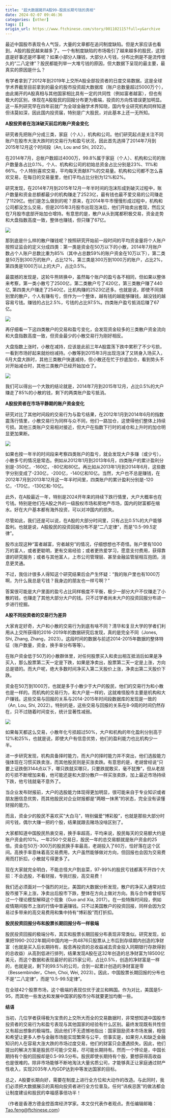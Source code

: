 ```yaml
---
title: "超大数据揭开A股99-股民长期亏钱的真相"
date: 2024-02-07 09:46:36
categories: [other]
tags: []
origin_url: https://www.ftchinese.com/story/001102115?full=y&archive
---
```

最近中国股市表现令人气馁，大量的文章都在追问制度缺陷。但是大家应该也看到，A股的股民越来越多了。一个有制度缺陷的市场吸引了越来越多的股民，这到底是好事还是坏事呢？如果小部分人赚钱，大部分人亏钱，分布比例是不是流传很久的“二八定律”？股民都能列举一大堆亏钱的原因，但大数据下呈现的最主要，最真实的原因是什么？

有学者拿到了2012年到2019年上交所A股全部投资者的日度交易数据。这是全球学术界截至目前拿到的最全的股市投资超大数据库（账户总数量超过5000万个），由此揭开的A股真相与其他国家相比具有一定的共同性（例如富者越富），但也有极大的区别，体现在A股股民的回报分布更为极端，投资的方向性错误更加明显。这一系列研究早在四年前就广为全球金融学术界知晓，国内专业研究机构同样知道但讳莫如深，因此国内投资届，特别是广大股民，对此基本上还一无所知。

**A股投资者在泡沫破灭前后的账户资金变化**

研究者先把账户分成三类，家庭（个人），机构和公司。他们研究起点是关注不同账户在股市大涨大跌时的交易行为和盈亏状况，因此首先选择了2014年7月到2015年12月这个时间段（An, Lou and Shi, 2022）。

在2014年7月，总帐户数超过4000万，99.8%属于家庭（个人）、机构和公司的账户数量各占比0.1%，个人、机构和公司的初始总资金占比分别是23%、11%和66%。个人特别喜欢交易，平均每天贡献87%的交易量。机构和公司都不怎么喜欢交易，在每日的交易量里，他们平均占比分别为12%和2%。

研究发现，在2014年7月到2015年12月一年半时间的泡沫形成到破灭过程中，账户数量和资金总额都最少的机构赚走了2523亿，最有钱也最不爱交易的公司赚走了1129亿。他们是怎么做到的呢？原来，在2014年牛市慢慢形成过程中，机构和公司都没怎么交易，但是2015年3月股市出现泡沫后，他们开始卖出套现，然后又在7月股市底部开始加仓增持。有意思的是，散户从头到尾都积极交易，资金走势和大盘指数高度一致，整体也赚钱，但只赚了67亿。

![](https://note-2019-images.oss-cn-hangzhou.aliyuncs.com/c07adcc6.webp)

那到底是什么样的散户赚钱呢？按照研究开始前一段时间的平均资金量将个人账户按照证监会的定义分成四类：第一类是资金在50万以下的小散，2014年7月账户数占个人账户总数比重为85%（其中占总数59%的账户资金在10万以下），第二类是50万到300万的账户，占比12%，第三类是300万到1000万的账户，占比2%，第四类是1000万以上的大户，占比0.5%。

最震撼的发现是，这轮牛熊转换中，虽然每个账户的盈亏各不相同，但如果以整体来考察，第一类小散亏了2500亿，第二类散户亏了420亿，第三类散户赚了440亿, 第四类大户赚走了2540亿，比机构赚的2523亿还多。也就是说，即使不同类别里的散户，个人有赚有亏，但作为一个整体，越有钱的越能够赚钱，越没钱的越容易亏钱。赚钱的占比2.5%，亏钱的占比97.5%。四类账户盈亏抵消后赚了67亿。

![](https://note-2019-images.oss-cn-hangzhou.aliyuncs.com/ff6501eb.webp)

再仔细看一下这四类散户的交易和盈亏变化，会发现资金较多的三类散户资金流向和大盘指数高度一致，但资金最少的小散交易行为刚好相反。

大盘指数上涨时，小散在减持，应该是此前三年A股震荡下跌中累积了不少亏损，一看到市场好起来就纷纷减持。小散等到2015年3月出现泡沫了又转身入场买入，6月大盘大跌时，其他三类散户快速减持，但小散还在忙于抄底加仓，看到势头不对开始减仓时，其他三类散户已经开始加仓了。

![](https://note-2019-images.oss-cn-hangzhou.aliyuncs.com/821fa999.webp)

我们可以得出一个大致的结论就是，2014年7月到2015年12月，占比0.5%的大户赚走了85%的小散的钱，剩下的两类账户盈亏抵消。

**A股投资者在市场平静期的账户资金变化**

研究对比了其他时间段的交易行为与盈亏结果，在2012年1月到2014年6月的指数震荡行情里，小散交易行为同样与众不同，他们一路加仓，这使得他们整体上持续亏损。其他三类账户交易相对接近，但大户在指数下行时的减仓和上升时的加仓明显更加果断。

![](https://note-2019-images.oss-cn-hangzhou.aliyuncs.com/37730047.webp)

如果也按一年半的时间段来考察四类账户的盈亏，就会发现大户多赚（或少亏），小散多亏的情况是常态。例如从2012年1月到2013年6月，四类账户的累计盈利分别是-350亿，-160亿，-80亿和80亿。再比如从2013年1月到2014年6月，这些数字分别变成了-230亿，-200亿，-140亿和10亿。当然，大户也不总是赚钱，在2012年7月到2013年12月这一年半时间里，四类账户的累计盈利分别是-120亿，-170亿，-130亿和-10亿。

此外，在A股最近一年，特别是2024开年来的持续下跌行情里，大户大概率也在亏钱。特别是他们在A股之外的一级股权市场和房地产市场，国内的财富都在缩水。好在大户基本都有海外投资，可以对冲国内的损失。

尽管如此，我们还是可以说，在A股的大部分时间里，只有占比0.5%的大户能够盈利。也就是说，A股股民的投资回报分布不是“二八定律“，而是“0.5-99.5定律”。

股市出现这种“富者越富，穷者越穷”的情况，仔细想想也不奇怪。账户里有1000万的富人，或者更聪明，更有交易经验；或者更热爱学习，愿意支付费用，获得靠谱的研究服务；或者与其他富人，上市公司管理层、甚至金融监管层相互抱团，消息更灵通。

不过，我估计很多人得知这个研究结果后会产生怀疑：“我的账户里也有1000万啊，为什么我总是亏钱？我身边的朋友也一样亏啊？”

答案很可能是大户里面的盈亏占比同样极度不平衡，极少一部分大户不仅赚走了小散的钱，也赚走了其他大部分大户的钱。只不过学者尚未大户的投资回报分布进一步进行挖掘。

**A股不同投资者的交易行为差异**

大家肯定好奇，大户和小散的交易行为到底有啥不同？清华和复旦大学的学者们利用从上交所获得的2016-2019年的数据研究后发现，真的是完全不同（Jones, Shi, Zhang, Zhang，2023）。这段时间的数据与前述2014-2015年数据的整体特征（账户数量，资金，换手率分布等等）。

在账户资金低于50万的小散群体里，对任何股票买入和卖出相互抵消后如果是净买入，那么股票第二天一定是下跌，如果是净卖出，股票第二天一定是上涨，方向总是错的。而大户呢，绝大多数时间净买入第二天股价上涨，净卖出第二天股价下跌。

资金在50万到1000万，也就是多于小散少于大户的股民，他们的交易行为和小散也是一样的。而机构的交易行为，和大户是一样的，这就难怪股市主要是机构和大户赚钱。这些交易与回报的关系与2014-2015年时间段数据库的发现是一致的（An, Lou, Shi, 2022）。特别的是，这些交易与回报的关系在8-9周的时间仍然存在，只不过随着时间变长，统计显著性减弱。

![](https://note-2019-images.oss-cn-hangzhou.aliyuncs.com/824ebdfb.webp)

如果每天都这么交易，小散年化亏损超过50%，大户和机构的年化盈利分别高于12%和25%，也就是说，即使大户有信息优势，他们的盈利能力也比机构少一半。

进一步研究发现，机构具备择时能力，而大户的择时能力并不突出，他们选股能力强体现在习惯买跌卖涨，而其他股民则是买涨卖跌。有意思的是，老胡曾经说“只要上证跌倒3144点以下，哪只跌就买哪只，只要跌就敢买，毫不犹豫”，但从老胡的亏损不断增加来看，他可能还是和大部分散户一样买涨卖跌，加上最近市场持续下跌，他亏钱就毫不意外了。

当企业发布财报前，大户的选股能力体现得更加明显，很可能来自于专业知识或者朋友圈信息优势，而其他股民对企业财报都是“两眼一抹黑”的状态，完全没有读懂财报的能力。

而且，资金少的股民不喜欢买“大白马”，特别偏爱“博彩股”，也就是那些大部分时间亏钱，偶尔大赚一把的个股，结果就跟去赌场没啥区别了。

大家都知道中国股民热衷交易，换手率超高，平均来说，股民每天的交易额大约是账户资金的10%。一年250个交易日，股民一年的总交易额就是账户资金的25倍。资金在50万-300万的股民换手率最高，老胡投入了60万，恰好落在这个区间。高换手率意味着高交易费用，大户虽然能够做对方向，但回报也会因为交易费用而打折扣，小散就亏得更多了。

现在大家就完全明白，不能总怪大户割韭菜，97-99%的股民亏钱都离不开四个大招：不会选股，不看财报，专挑烂股，高交易费！

我们还必须面对一个强烈的对比，美国的大数据分析发现，散户的净买入通常对应股市接下来上涨，净卖出后股市下跌，整体在方向上做对方向。我与合作者曾经写过一个理论模型解释这个现象（Guo and Xia, 2017）。在一些特殊时间段，例如疫情期间股市上涨的行情中普遍赚钱。只不过美国散户的投资回报，同样会因为交易过多带来的高交易费用和集中持有“博彩股”而打折扣。

**股民投资回报分布和股票长期回报分布一样极端**

股民投资回报的极端分布，其实和股票长期回报分布表现非常类似。研究发现，如果把1990-2022年期间中国内地一共4876只股票从上市后到存续期内创造的净财富（也就是买入后长期持有，股息再投资的总收益减去资金投入同期银行存款得到的总收益）从高到低进行排列，结果发现A股在这32年创造的总净财富为18500亿美元，而这个数据和表现最好的前25家公司，占比0.5%，创造的净财富是一样的，也就是说，剩下的99.5%的公司，合到一起累计创造的净财富是零（Bessembinder，Chen, Choi, Wei, 2023）。因此，中国股票长期回报的分布也不是“二八定律”，而是“0.5-99.5定律”。

在全球42个股票市场，这个极端的表现仅优于波兰和韩国。作为对比，美国是5-95，而其他一些发达和发展中国家的股市分布就要更加均衡一些。

**结语**

当初，几位学者获得极为宝贵的上交所大而全的交易数据时，非常想知道中国股市投资者的交易行为和盈亏表现与其他国家的经验有什么区别。最终发现既有共性但又有超出想象的极端性。因此他们不无遗憾地指出：国家鼓励资本市场发展，相信和希望让更多人参与金融市场能实现繁荣与公平，但事实是，如果穷人和缺乏金融知识的人在容易大涨大跌的市场过度交易，他们的财富只会遭遇损失。因此，他们提出的解决方案是股民尽可能少交易，尽可能长期持有。然而一个悖论是，中国长期持有个股的回报却是0.5-99.5分布。股民即使长期持有个股，要想获得高收益也是很难的。除非市场能够不断地淘汰大量劣质公司，才能够真正让家庭通过财产性收入，实现2035年人均GDP达到中等发达国家的目标。

总之，A股要长期向好，需要在制度上进行全方位和大动作的改造。与此同时，我们必须把大数据展示的真相向投资者进行全方位普及。任何“讳疾忌医”的做法都会让制度建设和股民的幸福感事倍功半！

（作者是香港方德金控首席经济学家。本文仅代表作者观点。责任编辑邮箱：Tao.feng@ftchinese.com）
    